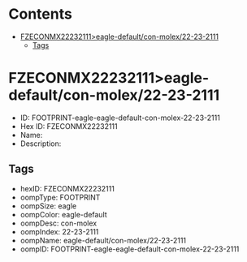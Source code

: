 



Contents
========

* [FZECONMX22232111>eagle-default/con-molex/22-23-2111](#fzeconmx22232111eagle-defaultcon-molex22-23-2111)
	* [Tags](#tags)

# FZECONMX22232111>eagle-default/con-molex/22-23-2111

- ID: FOOTPRINT-eagle-eagle-default-con-molex-22-23-2111
- Hex ID: FZECONMX22232111
- Name: 
- Description: 

## Tags

- hexID: FZECONMX22232111
- oompType: FOOTPRINT
- oompSize: eagle
- oompColor: eagle-default
- oompDesc: con-molex
- oompIndex: 22-23-2111
- oompName: eagle-default/con-molex/22-23-2111
- oompID: FOOTPRINT-eagle-eagle-default-con-molex-22-23-2111
